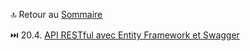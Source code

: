🔝 Retour au [Sommaire](/SOMMAIRE.md)


⏭️ 20.4. [API RESTful avec Entity Framework et Swagger](/20-projets-pratiques/20-4-api-restful-avec-entity-framework-et-swagger.md)
